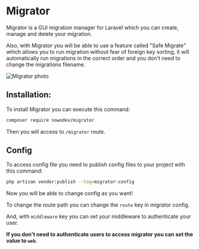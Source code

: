 # Migrator
Migrator is a GUI migration manager for Laravel which you can create, manage and delete your migration.

Also, with Migrator you will be able to use a feature called "Safe Migrate" which allows you to run migration without fear of foreign key sorting, it will automatically run migrations in the correct order and you don't need to change the migrations filename.

![Migrator photo](https://user-images.githubusercontent.com/86796762/148734667-b50955b3-e8d8-4a6d-8057-8a1c293eb75a.png)
## Installation:

To install Migrator you can execute this command:
```bash
composer require nowodev/migrator
```

Then you will access to `/migrator` route.

## Config
To access config file you need to publish config files to your project with this command:
```bash
php artisan vendor:publish --tag=migrator-config
```

Now you will be able to change config as you want!

To change the route path you can change the `route` key in migrator config.

And, with `middleware` key you can set your middleware to authenticate your user.

**If you don't need to authenticate users to access migrator you can set the value to `web`.**

